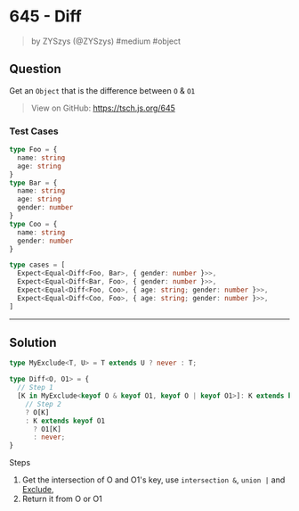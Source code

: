 # 645 - Diff
> by ZYSzys (@ZYSzys) #medium #object

## Question

Get an `Object` that is the difference between `O` & `O1`

> View on GitHub: https://tsch.js.org/645

### Test Cases
```ts
type Foo = {
  name: string
  age: string
}
type Bar = {
  name: string
  age: string
  gender: number
}
type Coo = {
  name: string
  gender: number
}

type cases = [
  Expect<Equal<Diff<Foo, Bar>, { gender: number }>>,
  Expect<Equal<Diff<Bar, Foo>, { gender: number }>>,
  Expect<Equal<Diff<Foo, Coo>, { age: string; gender: number }>>,
  Expect<Equal<Diff<Coo, Foo>, { age: string; gender: number }>>,
]
```

---

## Solution

```ts
type MyExclude<T, U> = T extends U ? never : T;

type Diff<O, O1> = {
  // Step 1
  [K in MyExclude<keyof O & keyof O1, keyof O | keyof O1>]: K extends keyof O
    // Step 2
    ? O[K]
    : K extends keyof O1
      ? O1[K]
      : never;
}
```

Steps
1. Get the intersection of O and O1's key, use `intersection &`, `union |` and [Exclude](../easy/exclude.md),
2. Return it from O or O1
